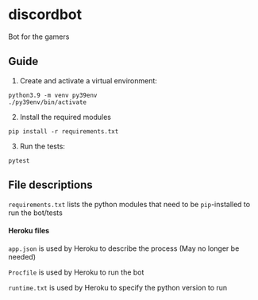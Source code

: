 # discordbot
Bot for the gamers

## Guide

1. Create and activate a virtual environment:
```
python3.9 -m venv py39env
./py39env/bin/activate
```
2. Install the required modules
```
pip install -r requirements.txt
```

3. Run the tests:
```
pytest
```  

## File descriptions

`requirements.txt` lists the python modules that need to be `pip`-installed to run the bot/tests

#### Heroku files
`app.json` is used by Heroku to describe the process (May no longer be needed)

`Procfile` is used by Heroku to run the bot

`runtime.txt` is used by Heroku to specify the python version to run
